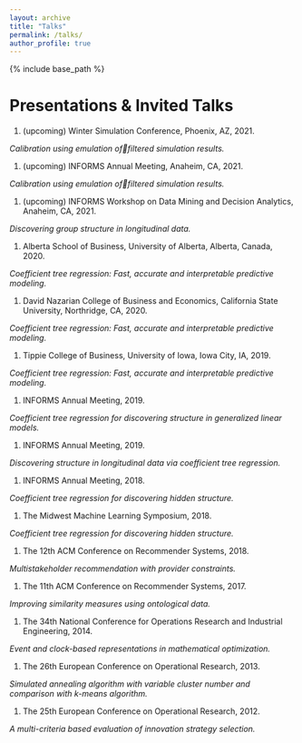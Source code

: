```yaml
---
layout: archive
title: "Talks"
permalink: /talks/
author_profile: true
---
```


{% include base_path %}

Presentations & Invited Talks
======

1. (upcoming) Winter Simulation Conference, Phoenix, AZ, 2021.

*Calibration using emulation offiltered simulation results.*

1. (upcoming) INFORMS Annual Meeting, Anaheim, CA, 2021.

*Calibration using emulation offiltered simulation results.*

1. (upcoming) INFORMS Workshop on Data Mining and Decision Analytics, Anaheim, CA, 2021.

*Discovering group structure in longitudinal data.*

1. Alberta School of Business, University of Alberta, Alberta, Canada, 2020.

*Coefficient tree regression: Fast, accurate and interpretable predictive modeling.*

1. David Nazarian College of Business and Economics, California State University, Northridge, CA, 2020.

*Coefficient tree regression: Fast, accurate and interpretable predictive modeling.*

1. Tippie College of Business, University of Iowa, Iowa City, IA, 2019.

*Coefficient tree regression: Fast, accurate and interpretable predictive modeling.*

1. INFORMS Annual Meeting, 2019.

*Coefficient tree regression for discovering structure in generalized linear models.*

1. INFORMS Annual Meeting, 2019.

*Discovering structure in longitudinal data via coefficient tree regression.*

1. INFORMS Annual Meeting, 2018.

*Coefficient tree regression for discovering hidden structure.*

1. The Midwest Machine Learning Symposium, 2018.

*Coefficient tree regression for discovering hidden structure.*

1. The 12th ACM Conference on Recommender Systems, 2018.

*Multistakeholder recommendation with provider constraints.*

1. The 11th ACM Conference on Recommender Systems, 2017.

*Improving similarity measures using ontological data.*

1. The 34th National Conference for Operations Research and Industrial Engineering, 2014.

*Event and clock-based representations in mathematical optimization.*

1. The 26th European Conference on Operational Research, 2013.

*Simulated annealing algorithm with variable cluster number and comparison with $k$-means algorithm.*

1. The 25th European Conference on Operational Research, 2012.

*A multi-criteria based evaluation of innovation strategy selection.*
